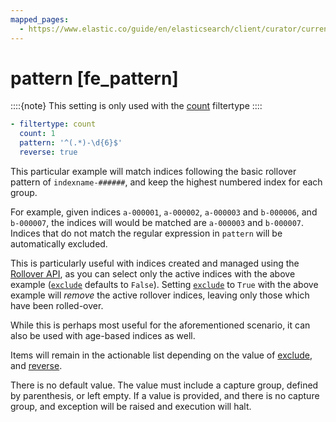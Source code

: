 ```yaml
---
mapped_pages:
  - https://www.elastic.co/guide/en/elasticsearch/client/curator/current/fe_pattern.html
---
```


# pattern [fe_pattern]

::::{note}
This setting is only used with the [count](/reference/filtertype_count.md) filtertype
::::


```yaml
- filtertype: count
  count: 1
  pattern: '^(.*)-\d{6}$'
  reverse: true
```

This particular example will match indices following the basic rollover pattern of `indexname-######`, and keep the highest numbered index for each group.

For example, given indices `a-000001`, `a-000002`, `a-000003` and `b-000006`, and `b-000007`, the indices will would be matched are `a-000003` and `b-000007`. Indices that do not match the regular expression in `pattern` will be automatically excluded.

This is particularly useful with indices created and managed using the [Rollover API](http://www.elastic.co/guide/en/elasticsearch/reference/8.15/indices-rollover-index.md), as you can select only the active indices with the above example ([`exclude`](/reference/fe_exclude.md) defaults to `False`). Setting [`exclude`](/reference/fe_exclude.md) to `True` with the above example will *remove* the active rollover indices, leaving only those which have been rolled-over.

While this is perhaps most useful for the aforementioned scenario, it can also be used with age-based indices as well.

Items will remain in the actionable list depending on the value of [exclude](/reference/fe_exclude.md), and [reverse](/reference/fe_reverse.md).

There is no default value. The value must include a capture group, defined by parenthesis, or left empty.  If a value is provided, and there is no capture group, and exception will be raised and execution will halt.

